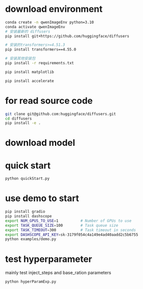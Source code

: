 # download environment

``` bash
conda create -n qwenImageEnv python=3.10
conda activate qwenImageEnv
# 安装最新的 diffusers
pip install git+https://github.com/huggingface/diffusers

# 安装的transformers>=4.51.3 
pip install transformers==4.55.0

# 安装其他安装包
pip install -r requirements.txt

pip install matplotlib

pip install accelerate
```

# for read source code 

``` bash
git clone git@github.com:huggingface/diffusers.git
cd diffusers
pip install -e .
```


# download model 

# quick start

``` bash
python quickStart.py
```

# use demo to start

``` bash
pip install gradio
pip install dashscope
export NUM_GPUS_TO_USE=1          # Number of GPUs to use
export TASK_QUEUE_SIZE=100        # Task queue size
export TASK_TIMEOUT=300           # Task timeout in seconds
export DASHSCOPE_API_KEY=sk-3179f054c4a149e4ad40aadd2c5b6755
python examples/demo.py
```

# test hyperparameter
mainly test inject_steps and base_ration parameters 
``` bash
python hyperParamExp.py
```

